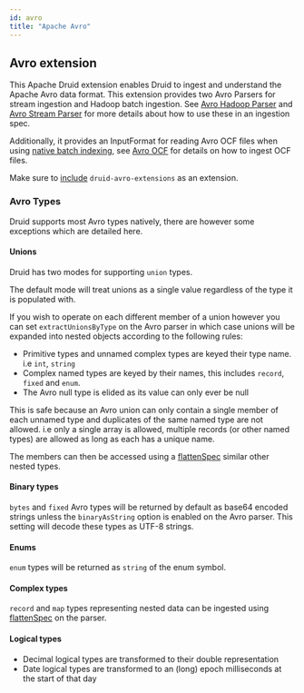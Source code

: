 ```yaml
---
id: avro
title: "Apache Avro"
---
```


<!--
  ~ Licensed to the Apache Software Foundation (ASF) under one
  ~ or more contributor license agreements.  See the NOTICE file
  ~ distributed with this work for additional information
  ~ regarding copyright ownership.  The ASF licenses this file
  ~ to you under the Apache License, Version 2.0 (the
  ~ "License"); you may not use this file except in compliance
  ~ with the License.  You may obtain a copy of the License at
  ~
  ~   http://www.apache.org/licenses/LICENSE-2.0
  ~
  ~ Unless required by applicable law or agreed to in writing,
  ~ software distributed under the License is distributed on an
  ~ "AS IS" BASIS, WITHOUT WARRANTIES OR CONDITIONS OF ANY
  ~ KIND, either express or implied.  See the License for the
  ~ specific language governing permissions and limitations
  ~ under the License.
  -->

## Avro extension

This Apache Druid extension enables Druid to ingest and understand the Apache Avro data format. This extension provides 
two Avro Parsers for stream ingestion and Hadoop batch ingestion. 
See [Avro Hadoop Parser](../../ingestion/data-formats.md#avro-hadoop-parser) and [Avro Stream Parser](../../ingestion/data-formats.md#avro-stream-parser)
for more details about how to use these in an ingestion spec.

Additionally, it provides an InputFormat for reading Avro OCF files when using
[native batch indexing](../../ingestion/native-batch.md), see [Avro OCF](../../ingestion/data-formats.md#avro-ocf)
for details on how to ingest OCF files.

Make sure to [include](../../development/extensions.md#loading-extensions) `druid-avro-extensions` as an extension.

### Avro Types

Druid supports most Avro types natively, there are however some exceptions which are detailed here.

#### Unions
Druid has two modes for supporting `union` types.

The default mode will treat unions as a single value regardless of the type it is populated with.

If you wish to operate on each different member of a union however you can set `extractUnionsByType` on the Avro parser in which case unions will be expanded into nested objects according to the following rules:
* Primitive types and unnamed complex types are keyed their type name. i.e `int`, `string`
* Complex named types are keyed by their names, this includes `record`, `fixed` and `enum`.
* The Avro null type is elided as its value can only ever be null

This is safe because an Avro union can only contain a single member of each unnamed type and duplicates of the same named type are not allowed.
i.e only a single array is allowed, multiple records (or other named types) are allowed as long as each has a unique name.

The members can then be accessed using a [flattenSpec](../../ingestion/data-formats.md#flattenspec) similar other nested types.

#### Binary types
`bytes` and `fixed` Avro types will be returned by default as base64 encoded strings unless the `binaryAsString` option is enabled on the Avro parser.
This setting will decode these types as UTF-8 strings.

#### Enums
`enum` types will be returned as `string` of the enum symbol.

#### Complex types
`record` and `map` types representing nested data can be ingested using [flattenSpec](../../ingestion/data-formats.md#flattenspec) on the parser.

#### Logical types
* Decimal logical types are transformed to their double representation
* Date logical types are transformed to an (long) epoch milliseconds at the start of that day 

